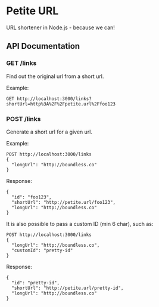 # Petite URL

URL shortener in Node.js - because we can!

## API Documentation

### GET /links

Find out the original url from a short url.

Example:
```
GET http://localhost:3000/links?shortUrl=http%3A%2F%2Fpetite.url%2Ffoo123
```

### POST /links

Generate a short url for a given url.

Example:
```
POST http://localhost:3000/links
{
  "longUrl": "http://boundless.co"
}
```
Response:
```
{
  "id": "foo123",
  "shortUrl": "http://petite.url/foo123",
  "longUrl": "http://boundless.co"
}
```
It is also possible to pass a custom ID (min 6 char), such as:
```
POST http://localhost:3000/links
{
  "longUrl": "http://boundless.co",
  "customId": "pretty-id"
}
```
Response:
```
{
  "id": "pretty-id",
  "shortUrl": "http://petite.url/pretty-id",
  "longUrl": "http://boundless.co"
}
```
